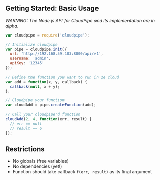 ## Getting Started: Basic Usage
*WARNING: The Node.js API for CloudPipe and its implementation are in alpha.*

```javascript
var cloudpipe = require('cloudpipe');

// Initialize cloudpipe
var pipe = cloudpipe.init({
  url: 'http://192.168.59.103:8000/api/v1',
  username: 'admin',
  apiKey: '12345'
});

// Define the function you want to run in ze cloud
var add = function(x, y, callback) {
  callback(null, x + y);
};

// Cloudpipe your function
var cloudAdd = pipe.createFunction(add);

// Call your cloudpipe'd function
cloudAdd(2, 4, function(err, result) {
  // err == null
  // result == 6
});
```

## Restrictions

* No globals (free variables)
* No dependencies (yet!)
* Function should take callback `f(err, result)` as its final argument
